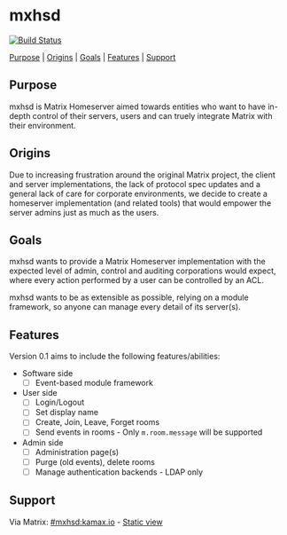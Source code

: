 # mxhsd
[![Build Status](https://travis-ci.org/kamax-io/mxhsd.svg?branch=master)](https://travis-ci.org/kamax-io/mxhsd)  

[Purpose](#purpose) | [Origins](#origins) | [Goals](#goals) | [Features](#features) | [Support](#support)

## Purpose
mxhsd is Matrix Homeserver aimed towards entities who want to have in-depth control of their servers, users and can truely integrate Matrix with their environment.

## Origins
Due to increasing frustration around the original Matrix project, the client and server implementations, the lack of protocol spec updates and a general lack of care for corporate environments, we decide to create a homeserver implementation (and related tools) that would empower the server admins just as much as the users.

## Goals
mxhsd wants to provide a Matrix Homeserver implementation with the expected level of admin, control and auditing corporations would expect, where every action performed by a user can be controlled by an ACL.

mxhsd wants to be as extensible as possible, relying on a module framework, so anyone can manage every detail of its server(s).

## Features
Version 0.1 aims to include the following features/abilities:

- Software side
  - [ ] Event-based module framework

- User side
  - [ ] Login/Logout
  - [ ] Set display name
  - [ ] Create, Join, Leave, Forget rooms
  - [ ] Send events in rooms - Only `m.room.message` will be supported

- Admin side
  - [ ] Administration page(s)
  - [ ] Purge (old events), delete rooms
  - [ ] Manage authentication backends - LDAP only

## Support
Via Matrix: [#mxhsd:kamax.io](https://matrix.to/#/#mxhsd:kamax.io) - [Static view](https://view.matrix.org/room/!MDGUnxWASkbvkdZMpE:kamax.io/)
